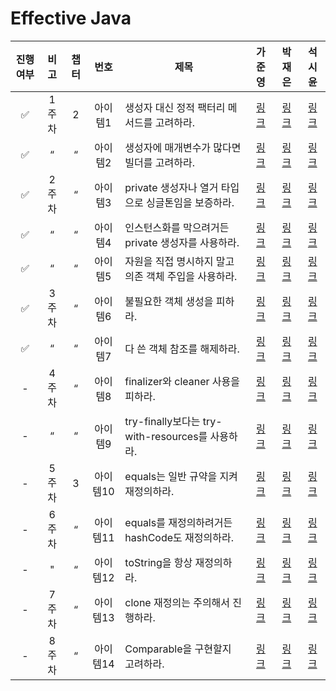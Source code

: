 # Effective Java

| 진행여부 | 비고  | 챕터 |  번호   | 제목                                       |                                                      가준영                                                      |                                                         박재은                                                         |                                                        석시윤                                                        |
|:----:|:---:|:--:|:-----:|------------------------------------------|:-------------------------------------------------------------------------------------------------------------:|:-------------------------------------------------------------------------------------------------------------------:|:-----------------------------------------------------------------------------------------------------------------:|
|  ✅   | 1주차 | 2  | 아이템1  | 생성자 대신 정적 팩터리 메서드를 고려하라.                 |  [링크](https://github.com/Jwhyee/effective-java-study/blob/junyoung/src/main/java/ka/chapter2/item1/item1.md)  |  [링크](https://github.com/Jaeeun1083/effective-java-study/blob/master/src/main/java/jaeeun/chapter2/item1/item1.md)  |  [링크](https://github.com/seanee3670/effective-java-study/blob/master/src/main/java/seok/chapter2/item1/item1.md)  |
|  ✅   |  “  | “  | 아이템2  | 생성자에 매개변수가 많다면 빌더를 고려하라.                 |  [링크](https://github.com/Jwhyee/effective-java-study/blob/junyoung/src/main/java/ka/chapter2/item2/item2.md)  |  [링크](https://github.com/Jaeeun1083/effective-java-study/blob/master/src/main/java/jaeeun/chapter2/item2/item2.md)  |  [링크](https://github.com/seanee3670/effective-java-study/blob/master/src/main/java/seok/chapter2/item2/item2.md)  |
|  ✅   | 2주차 | “  | 아이템3  | private 생성자나 열거 타입으로 싱글톤임을 보증하라.         |  [링크](https://github.com/Jwhyee/effective-java-study/blob/junyoung/src/main/java/ka/chapter2/item3/item3.md)  |  [링크](https://github.com/Jaeeun1083/effective-java-study/blob/master/src/main/java/jaeeun/chapter2/item3/item3.md)  |  [링크](https://github.com/seanee3670/effective-java-study/blob/master/src/main/java/seok/chapter2/item3/item3.md)  |
|  ✅   |  “  | “  | 아이템4  | 인스턴스화를 막으려거든 private 생성자를 사용하라.          |  [링크](https://github.com/Jwhyee/effective-java-study/blob/junyoung/src/main/java/ka/chapter2/item4/item4.md)  |  [링크](https://github.com/Jaeeun1083/effective-java-study/blob/master/src/main/java/jaeeun/chapter2/item4/item4.md)  |  [링크](https://github.com/seanee3670/effective-java-study/blob/master/src/main/java/seok/chapter2/item4/item4.md)  |
|  ✅   |  “  | “  | 아이템5  | 자원을 직접 명시하지 말고 의존 객체 주입을 사용하라.           |  [링크](https://github.com/Jwhyee/effective-java-study/blob/junyoung/src/main/java/ka/chapter2/item5/item5.md)  |  [링크](https://github.com/Jaeeun1083/effective-java-study/blob/master/src/main/java/jaeeun/chapter2/item5/item5.md)  |  [링크](https://github.com/seanee3670/effective-java-study/blob/master/src/main/java/seok/chapter2/item5/item5.md)  |
|  ✅   | 3주차 | “  | 아이템6  | 불필요한 객체 생성을 피하라.                         |  [링크](https://github.com/Jwhyee/effective-java-study/blob/junyoung/src/main/java/ka/chapter2/item6/item6.md)  |  [링크](https://github.com/Jaeeun1083/effective-java-study/blob/master/src/main/java/jaeeun/chapter2/item6/item6.md)  |  [링크](https://github.com/seanee3670/effective-java-study/blob/master/src/main/java/seok/chapter2/item6/item6.md)  |
|  ✅   |  “  | “  | 아이템7  | 다 쓴 객체 참조를 해제하라.                         |  [링크](https://github.com/Jwhyee/effective-java-study/blob/junyoung/src/main/java/ka/chapter2/item7/item7.md)  |  [링크](https://github.com/Jaeeun1083/effective-java-study/blob/master/src/main/java/jaeeun/chapter2/item7/item7.md)  |  [링크](https://github.com/seanee3670/effective-java-study/blob/master/src/main/java/seok/chapter2/item7/item7.md)  |
|  -   | 4주차 | “  | 아이템8  | finalizer와 cleaner 사용을 피하라.              |  [링크](https://github.com/Jwhyee/effective-java-study/blob/junyoung/src/main/java/ka/chapter2/item8/item8.md)  |  [링크](https://github.com/Jaeeun1083/effective-java-study/blob/master/src/main/java/jaeeun/chapter2/item8/item8.md)  |  [링크](https://github.com/seanee3670/effective-java-study/blob/master/src/main/java/seok/chapter2/item8/item8.md)  |
|  -   |  “  | “  | 아이템9  | try-finally보다는 try-with-resources를 사용하라. |  [링크](https://github.com/Jwhyee/effective-java-study/blob/junyoung/src/main/java/ka/chapter2/item9/item9.md)  |  [링크](https://github.com/Jaeeun1083/effective-java-study/blob/master/src/main/java/jaeeun/chapter2/item9/item9.md)  |  [링크](https://github.com/seanee3670/effective-java-study/blob/master/src/main/java/seok/chapter2/item9/item9.md)  |
|  -   | 5주차 | 3  | 아이템10 | equals는 일반 규약을 지켜 재정의하라.                 | [링크](https://github.com/Jwhyee/effective-java-study/blob/junyoung/src/main/java/ka/chapter3/item10/item10.md) | [링크](https://github.com/Jaeeun1083/effective-java-study/blob/master/src/main/java/jaeeun/chapter3/item10/item10.md) | [링크](https://github.com/seanee3670/effective-java-study/blob/master/src/main/java/seok/chapter3/item10/item10.md) |
|  -   | 6주차 | “  | 아이템11 | equals를 재정의하려거든 hashCode도 재정의하라.         | [링크](https://github.com/Jwhyee/effective-java-study/blob/junyoung/src/main/java/ka/chapter3/item11/item11.md) | [링크](https://github.com/Jaeeun1083/effective-java-study/blob/master/src/main/java/jaeeun/chapter3/item11/item11.md) | [링크](https://github.com/seanee3670/effective-java-study/blob/master/src/main/java/seok/chapter3/item11/item11.md) |
|  -   |  "  | “  | 아이템12 | toString을 항상 재정의하라.                      | [링크](https://github.com/Jwhyee/effective-java-study/blob/junyoung/src/main/java/ka/chapter3/item12/item12.md) | [링크](https://github.com/Jaeeun1083/effective-java-study/blob/master/src/main/java/jaeeun/chapter3/item12/item12.md) | [링크](https://github.com/seanee3670/effective-java-study/blob/master/src/main/java/seok/chapter3/item12/item12.md) |
|  -   | 7주차 | “  | 아이템13 | clone 재정의는 주의해서 진행하라.                    | [링크](https://github.com/Jwhyee/effective-java-study/blob/junyoung/src/main/java/ka/chapter3/item13/item13.md) | [링크](https://github.com/Jaeeun1083/effective-java-study/blob/master/src/main/java/jaeeun/chapter3/item13/item13.md) | [링크](https://github.com/seanee3670/effective-java-study/blob/master/src/main/java/seok/chapter3/item13/item13.md) |
|  -   | 8주차 | “  | 아이템14 | Comparable을 구현할지 고려하라.                   | [링크](https://github.com/Jwhyee/effective-java-study/blob/junyoung/src/main/java/ka/chapter3/item14/item14.md) | [링크](https://github.com/Jaeeun1083/effective-java-study/blob/master/src/main/java/jaeeun/chapter3/item14/item14.md) | [링크](https://github.com/seanee3670/effective-java-study/blob/master/src/main/java/seok/chapter3/item14/item14.md) |